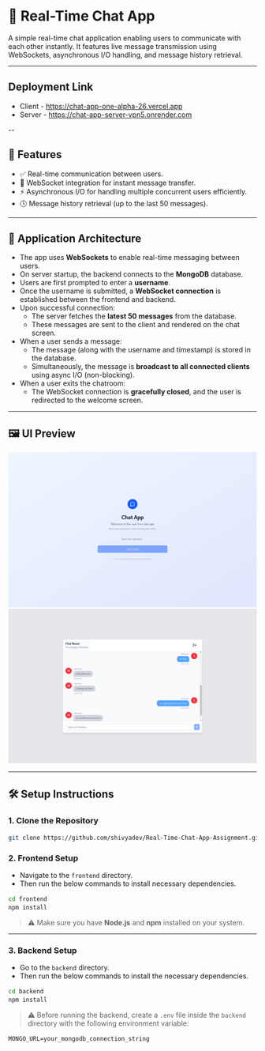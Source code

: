 # 📱 Real-Time Chat App

A simple real-time chat application enabling users to communicate with each other instantly. It features live message transmission using WebSockets, asynchronous I/O handling, and message history retrieval.

---

## Deployment Link

- Client - https://chat-app-one-alpha-26.vercel.app
- Server - https://chat-app-server-vpn5.onrender.com

--

## 🚀 Features

- ✅ Real-time communication between users.
- 🔌 WebSocket integration for instant message transfer.
- ⚡ Asynchronous I/O for handling multiple concurrent users efficiently.
- 🕓 Message history retrieval (up to the last 50 messages).

---

## 🧠 Application Architecture

- The app uses **WebSockets** to enable real-time messaging between users.
- On server startup, the backend connects to the **MongoDB** database.
- Users are first prompted to enter a **username**.
- Once the username is submitted, a **WebSocket connection** is established between the frontend and backend.
- Upon successful connection:
  - The server fetches the **latest 50 messages** from the database.
  - These messages are sent to the client and rendered on the chat screen.
- When a user sends a message:
  - The message (along with the username and timestamp) is stored in the database.
  - Simultaneously, the message is **broadcast to all connected clients** using async I/O (non-blocking).
- When a user exits the chatroom:
  - The WebSocket connection is **gracefully closed**, and the user is redirected to the welcome screen.

---

## 🖼️ UI Preview

<!-- You can insert your image link here -->

![Welcome Page](frontend/src/assets/screenshot-1.png)
![Chat Screen](frontend/src/assets/screenshot-2.png)

---

## 🛠️ Setup Instructions

### 1. Clone the Repository

```bash
git clone https://github.com/shivyadev/Real-Time-Chat-App-Assignment.git
```

### 2. Frontend Setup

- Navigate to the `frontend` directory.
- Then run the below commands to install necessary dependencies.

```bash
cd frontend
npm install
```

> ⚠️ Make sure you have **Node.js** and **npm** installed on your system.

---

### 3. Backend Setup

- Go to the `backend` directory.
- Then run the below commands to install the necessary dependencies.

```bash
cd backend
npm install
```

> ⚠️ Before running the backend, create a `.env` file inside the `backend` directory with the following environment variable:

```env
MONGO_URL=your_mongodb_connection_string
```
